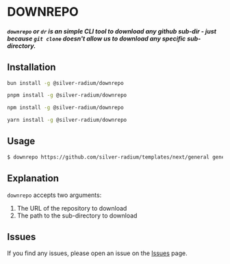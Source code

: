 # DOWNREPO

##### `downrepo` or `dr` is an simple CLI tool to download any github sub-dir - just because `git clone` doesn't allow us to download any specific sub-directory.

## Installation

```sh
bun install -g @silver-radium/downrepo
```

```sh
pnpm install -g @silver-radium/downrepo
```

```sh
npm install -g @silver-radium/downrepo
```

```sh
yarn install -g @silver-radium/downrepo
```

## Usage

```sh
$ downrepo https://github.com/silver-radium/templates/next/general general
```

## Explanation

`downrepo` accepts two arguments:

1. The URL of the repository to download
2. The path to the sub-directory to download

## Issues

If you find any issues, please open an issue on the [Issues](https://github.com/silver-radium/downrepo/issues) page.
